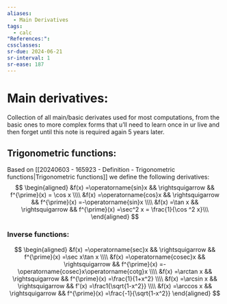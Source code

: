 ```yaml
---
aliases:
  - Main Derivatives
tags:
  - calc
"References:": 
cssclasses: 
sr-due: 2024-06-21
sr-interval: 1
sr-ease: 187
---
```

# Main derivatives: 
Collection of all main/basic derivates used for most computations, from the basic ones to more complex forms that u’ll need to learn once in ur live and then forget until this note is required again 5 years later. 

## Trigonometric functions: 
Based on [[20240603 - 165923 - Definition - Trigonometric functions|Trigonometric functions]] we define the following derivatives: 
$$
\begin{aligned}
&f(x) =\operatorname{sin}x && \rightsquigarrow && f^{\prime}(x)  = \cos x  \\\\
&f(x) =\operatorname{cos}x && \rightsquigarrow  && f^{\prime}(x)  =-\operatorname{sin}x  \\\\
&f(x) =\tan x && \rightsquigarrow  && f^{\prime}(x)  =\sec^2 x = \frac{1}{\cos ^2 x}\\\
\end{aligned}
$$
### Inverse functions:

$$
\begin{aligned}
&f(x) =\operatorname{sec}x && \rightsquigarrow && f^{\prime}(x)  =\sec x\tan x  \\\\
&f(x) =\operatorname{cosec}x && \rightsquigarrow  && f^{\prime}(x)  =-\operatorname{cosec}x\operatorname{cotg}x  \\\\
&f(x) =\arctan x && \rightsquigarrow  && f^{\prime}(x)  =\frac{1}{1+x^2}  \\\\
&f(x) =\arcsin x && \rightsquigarrow  && f'(x)  =\frac1{\sqrt{1-x^2}}  \\\\
&f(x) =\arccos x && \rightsquigarrow  && f^{\prime}(x)  =\frac{-1}{\sqrt{1-x^2}} 
\end{aligned}
$$

